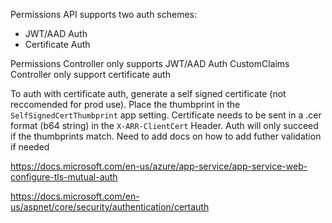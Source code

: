 Permissions API supports two auth schemes:
- JWT/AAD Auth
- Certificate Auth


Permissions Controller only supports JWT/AAD Auth
CustomClaims Controller only support certificate auth


To auth with certificate auth, generate a self signed certificate (not reccomended for prod use). Place the thumbprint in the `SelfSignedCertThumbprint` app setting. 
Certificate needs to be sent in a .cer format (b64 string) in the `X-ARR-ClientCert` Header. Auth will only succeed if the thumbprints match. Need to add docs on how to add futher validation if needed

https://docs.microsoft.com/en-us/azure/app-service/app-service-web-configure-tls-mutual-auth

https://docs.microsoft.com/en-us/aspnet/core/security/authentication/certauth
